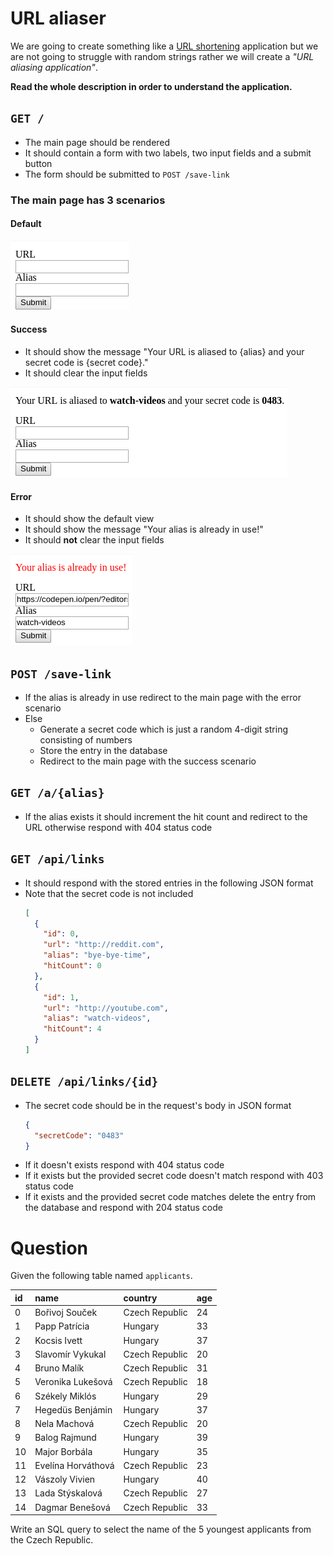 # URL aliaser

We are going to create something like a [URL shortening](https://en.wikipedia.org/wiki/URL_shortening)
application but we are not going to struggle with random strings rather we will
create a *"URL aliasing application"*.

**Read the whole description in order to understand the application.**

## `GET /`
- The main page should be rendered
- It should contain a form with two labels, two input fields and a submit button
- The form should be submitted to `POST /save-link`

### The main page has 3 scenarios

#### Default
![](assets/default.png)

#### Success
- It should show the message "Your URL is aliased to {alias} and your
  secret code is {secret code}."
- It should clear the input fields

![](assets/success.png)

#### Error
- It should show the default view
- It should show the message "Your alias is already in use!"
- It should **not** clear the input fields

![](assets/error.png)

## `POST /save-link`
- If the alias is already in use redirect to the main page with the error scenario
- Else
  - Generate a secret code which is just a random 4-digit string consisting of numbers
  - Store the entry in the database
  - Redirect to the main page with the success scenario

## `GET /a/{alias}`
- If the alias exists it should increment the hit count and redirect to the URL
  otherwise respond with 404 status code

## `GET /api/links`
- It should respond with the stored entries in the following JSON format
- Note that the secret code is not included
  ```json
  [
    {
      "id": 0,
      "url": "http://reddit.com",
      "alias": "bye-bye-time",
      "hitCount": 0
    },
    {
      "id": 1,
      "url": "http://youtube.com",
      "alias": "watch-videos",
      "hitCount": 4
    }
  ]
  ```

## `DELETE /api/links/{id}`
- The secret code should be in the request's body in JSON format
  ```json
  {
    "secretCode": "0483"
  }
  ```
- If it doesn't exists respond with 404 status code
- If it exists but the provided secret code doesn't match respond with 403
  status code
- If it exists and the provided secret code matches delete the entry from the
  database and respond with 204 status code

# Question

Given the following table named `applicants`.

| id | name               | country        | age |
|:---|:-------------------|:---------------|:----|
| 0  | Bořivoj Souček     | Czech Republic | 24  |
| 1  | Papp Patrícia      | Hungary        | 33  |
| 2  | Kocsis Ivett       | Hungary        | 37  |
| 3  | Slavomír Vykukal   | Czech Republic | 20  |
| 4  | Bruno Malík        | Czech Republic | 31  |
| 5  | Veronika Lukešová  | Czech Republic | 18  |
| 6  | Székely Miklós     | Hungary        | 29  |
| 7  | Hegedüs Benjámin   | Hungary        | 37  |
| 8  | Nela Machová       | Czech Republic | 20  |
| 9  | Balog Rajmund      | Hungary        | 39  |
| 10 | Major Borbála      | Hungary        | 35  |
| 11 | Evelína Horváthová | Czech Republic | 23  |
| 12 | Vászoly Vivien     | Hungary        | 40  |
| 13 | Lada Stýskalová    | Czech Republic | 27  |
| 14 | Dagmar Benešová    | Czech Republic | 33  |

Write an SQL query to select the name of the 5 youngest applicants from the
Czech Republic.

